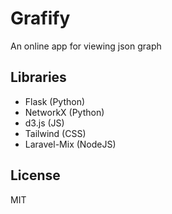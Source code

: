 # Grafify

An online app for viewing json graph

## Libraries

- Flask (Python)
- NetworkX (Python)
- d3.js (JS)
- Tailwind (CSS)
- Laravel-Mix (NodeJS)

## License

MIT